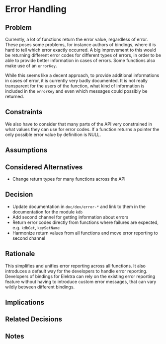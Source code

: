 # Error Handling

## Problem

Currently, a lot of functions return the error value, regardless of error. These poses some problems, for instance authors of bindings, where it is hard to tell which error exactly occurred. A big improvement to this would be returning different error codes for different types of errors, in order to be able to provide better information in cases of errors. Some functions also make use of an `errorKey`.

While this seems like a decent approach, to provide additional informations in cases of error, it is currently very badly documented. It is not really transparent for the users of the function, what kind of information is included in the `errorKey` and even which messages could possibly be returned.

## Constraints

We also have to consider that many parts of the API very constrained in what values they can use for error codes. If a function returns a pointer the only possible error value by definition is NULL.

## Assumptions

## Considered Alternatives

- Change return types for many functions across the API

## Decision

- Update documentation in `doc/dev/error-*` and link to them in the documentation 
for the module `kdb`
- Add second channel for getting information about errors
- Return error codes directly from functions where failures are expected, e.g. `kdbGet`, `keySetName`
- Harmonize return values from all functions and move error reporting to second channel

## Rationale

This simplifies and unifies error reporting across all functions. It also introduces
a default way for the developers to handle error reporting. Developers of
bindings for Elektra can rely on the existing error reporting feature without
having to introduce custom error messages, that can vary wildly between different
bindings.

## Implications

## Related Decisions

## Notes
